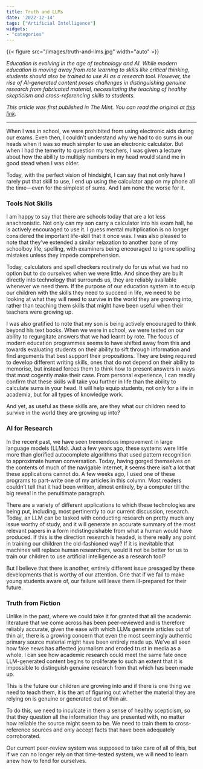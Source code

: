 ```yaml
---
title: Truth and LLMs
date: '2022-12-14'
tags: ["Artificial Intelligence"]
widgets: 
- "categories"
---
```


{{< figure src="/images/truth-and-llms.jpg" width="auto" >}}

*Education is evolving in the age of technology and AI. While modern education is moving away from rote learning to skills like critical thinking, students should also be trained to use AI as a research tool. However, the rise of AI-generated content poses challenges in distinguishing genuine research from fabricated material, necessitating the teaching of healthy skepticism and cross-referencing skills to students.*

<!--more-->
*This article was first published in The Mint. You can read the original at [this link](https://www.livemint.com/opinion/columns/nextgen-education-will-have-to-be-about-ai-adaptation-11670952820984.html).*

---

When I was in school, we were prohibited from using electronic aids during our exams. Even then, I couldn’t understand why we had to do sums in our heads when it was so much simpler to use an electronic calculator. But when I had the temerity to question my teachers, I was given a lecture about how the ability to multiply numbers in my head would stand me in good stead when I was older.

Today, with the perfect vision of hindsight, I can say that not only have I rarely put that skill to use, I end up using the calculator app on my phone all the time—even for the simplest of sums. And I am none the worse for it.

### Tools Not Skills

I am happy to say that there are schools today that are a lot less anachronistic. Not only can my son carry a calculator into his exam hall, he is actively encouraged to use it. I guess mental multiplication is no longer considered the important life-skill that it once was. I was also pleased to note that they’ve extended a similar relaxation to another bane of my schoolboy life, spelling, with examiners being encouraged to ignore spelling mistakes unless they impede comprehension.

Today, calculators and spell checkers routinely do for us what we had no option but to do ourselves when we were little. And since they are built directly into technology that surrounds us, they are reliably available whenever we need them. If the purpose of our education system is to equip our children with the skills they need to succeed in life, we need to be looking at what they will need to survive in the world they are growing into, rather than teaching them skills that might have been useful when their teachers were growing up.

I was also gratified to note that my son is being actively encouraged to think beyond his text books. When we were in school, we were tested on our ability to regurgitate answers that we had learnt by rote. The focus of modern education programmes seems to have shifted away from this and towards evaluating students on their ability to sift through information and find arguments that best support their propositions. They are being required to develop different writing skills, ones that do not depend on their ability to memorise, but instead forces them to think how to present answers in ways that most cogently make their case. From personal experience, I can readily confirm that these skills will take you further in life than the ability to calculate sums in your head. It will help equip students, not only for a life in academia, but for all types of knowledge work.

And yet, as useful as these skills are, are they what our children need to survive in the world they are growing up into?

### AI for Research

In the recent past, we have seen tremendous improvement in large language models (LLMs). Just a few years ago, these systems were little more than glorified autocomplete algorithms that used pattern recognition to approximate human conversation. Today, having gorged themselves on the contents of much of the navigable internet, it seems there isn’t a lot that these applications cannot do. A few weeks ago, I used one of these programs to part-write one of my articles in this column. Most readers couldn’t tell that it had been written, almost entirely, by a computer till the big reveal in the penultimate paragraph.

There are a variety of different applications to which these technologies are being put, including, most pertinently to our current discussion, research. Today, an LLM can be tasked with conducting research on pretty much any issue worthy of study, and it will generate an accurate summary of the most relevant papers in a form indistinguishable from what a human would have produced. If this is the direction research is headed, is there really any point in training our children the old-fashioned way? If it is inevitable that machines will replace human researchers, would it not be better for us to train our children to use artificial intelligence as a research tool?

But I believe that there is another, entirely different issue presaged by these developments that is worthy of our attention. One that if we fail to make young students aware of, our failure will leave them ill-prepared for their future.

### Truth from Fiction

Unlike in the past, where we could take it for granted that all the academic literature that we come across has been peer-reviewed and is therefore reliably accurate, given the ease with which LLMs generate articles out of thin air, there is a growing concern that even the most seemingly authentic primary source material might have been entirely made up. We’ve all seen how fake news has affected journalism and eroded trust in media as a whole. I can see how academic research could meet the same fate once LLM-generated content begins to proliferate to such an extent that it is impossible to distinguish genuine research from that which has been made up.

This is the future our children are growing into and if there is one thing we need to teach them, it is the art of figuring out whether the material they are relying on is genuine or generated out of thin air.

To do this, we need to inculcate in them a sense of healthy scepticism, so that they question all the information they are presented with, no matter how reliable the source might seem to be. We need to train them to cross-reference sources and only accept facts that have been adequately corroborated.

Our current peer-review system was supposed to take care of all of this, but if we can no longer rely on that time-tested system, we will need to learn anew how to fend for ourselves.
